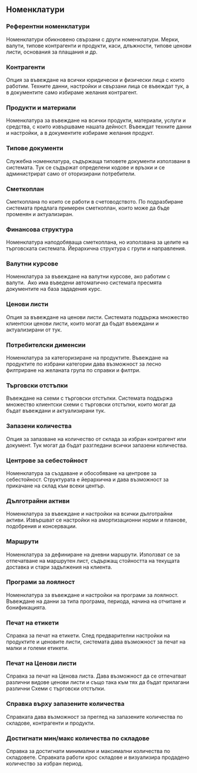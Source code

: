## Номенклатури

### Референтни номенклатури
Номенклатури обикновено свързани с други номенклатури. Мерки, валути, типове контрагенти и продукти, каси, длъжности, типове ценови листи, основания за плащания и др.

### Контрагенти
Опция за въвеждане на всички юридически и физически лица с които работим. Техните данни, настройки и свързани лица се въвеждат тук, а в документите само избираме желания контрагент.

### Продукти и материали
Номенклатура за въвеждане на всички продукти, материали, услуги и средства, с които извършваме нашата дейност. Въвеждат техните данни и настройки, а в документите избираме желания продукт.

### Типове документи
Служебна номенклатура, съдържаща типовете документи използвани в системата. Тук се съдържат определени кодове и връзки и се администрират само от оторизирани потребители.

### Сметкоплан
Сметкоплана по които се работи в счетоводството. По подразбиране системата предлага примерен сметкоплан, които може да бъде променян и актуализиран.

### Финансова структура
Номенклатура наподобяваща сметкоплана, но използвана за целите на търговската системата. Йерархична структура с групи и направления.

### Валутни курсове
Номенклатура за въвеждане на валутни курсове, ако работим с валути.  Ако има въведени автоматично системата пресмята документите на база зададения курс.

### Ценови листи
Опция за въвеждане на ценови листи. Системата поддържа множество клиентски ценови листи, които могат да бъдат въвеждани и актуализирани от тук.

### Потребителски дименсии
Номенклатура за категоризиране на продуктите. Въвеждане на продуктите по избрани категории дава възможност за лесно филтриране на желаната група по справки и филтри.

### Търговски отстъпки
Въвеждане на схеми с търговски отстъпки. Системата поддържа множество клиентски схеми с търговски отстъпки, които могат да бъдат въвеждани и актуализирани тук.

### Запазени количества
Опция за запазване на количество от склада за избран контрагент или документ. Тук могат да бъдат разгледани всички запазени количества.

### Центрове за себестойност
Номенклатура за създаване и обособяване на центрове за себестойност. Структурата е йерархична и дава възможност за прикачане на склад към всеки център.

### Дълготрайни активи
Номенклатура за въвеждане и настройки на всички дълготрайни активи. Извършват се настройки на амортизационни норми и планове, подобрения и консервации.

### Маршрути
Номенклатура за дефиниране на дневни маршрути. Използват се за отпечатване на маршрутен лист, съдържащ стойността на текущата доставка и стари задължения на клиента.

### Програми за лоялност
Номенклатура за въвеждане и настройки на програми за лоялност. Въвеждане на данни за типа програма, периода, начина на отчитане и бонификацията.

### Печат на етикети
Справка за печат на етикети. След предварителни настройки на продуктите и ценовите листи, системата дава възможност за печат на малки и големи етикети.

### Печат на Ценови листи
Справка за печат на Ценова листа. Дава възможност да се отпечатват различни видове ценови листи и също така към тях да бъдат прилагани различни Схеми с търговски отстъпки.

### Справка върху запазените количества
Справката дава възможност за преглед на запазените количества по складове, контрагенти и продукти.

### Достигнати мин/макс количества по складове
Справка за достигнати минимални и максимални количества по складовете. Справката работи крос складове и визуализира продадено количество за избран период.


